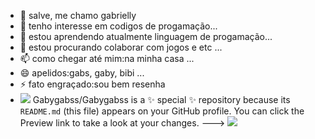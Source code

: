 - 👋 salve, me chamo gabrielly
- 👀 tenho interesse em codigos de progamação...
- 🌱 estou aprendendo atualmente linguagem de progamação...
- 💞️ estou procurando colaborar com jogos e etc ...
- 📫 como chegar até mim:na minha casa ...
- 😄 apelidos:gabs, gaby, bibi ...
- ⚡ fato engraçado:sou bem resenha 
- ![](https://tenor.com/pt-BR/view/calleri-calleri-spfc-toca-no-calleri-spfc-calleri-s%C3%A3o-paulo-gif-8834076629857760846)
Gabygabss/Gabygabss is a ✨ special ✨ repository because its `README.md` (this file) appears on your GitHub profile.
You can click the Preview link to take a look at your changes.
--->
![](link)
